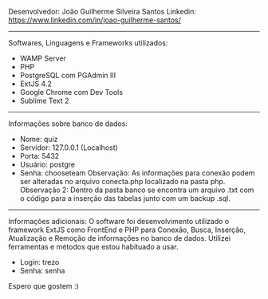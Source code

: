 Desenvolvedor: João Guilherme Silveira Santos
Linkedin: https://www.linkedin.com/in/joao-guilherme-santos/

----------------

Softwares, Linguagens e Frameworks utilizados:
* WAMP Server
* PHP
* PostgreSQL com PGAdmin III
* ExtJS 4.2
* Google Chrome com Dev Tools
* Sublime Text 2

---------------------

Informações sobre banco de dados:
* Nome: quiz
* Servidor: 127.0.0.1 (Localhost)
* Porta: 5432
* Usuário: postgre
* Senha: chooseteam
Observação: As informações para conexão podem ser alteradas no arquivo conecta.php localizado na pasta php.
Observação 2: Dentro da pasta banco se encontra um arquivo .txt com o código para a inserção das tabelas junto com um backup .sql.

------------------------

Informações adicionais:
O software foi desenvolvimento utilizado o framework ExtJS como FrontEnd e PHP para Conexão, Busca, Inserção, Atualização e Remoção de informações no banco de dados. 
Utilizei ferramentas e métodos que estou habituado a usar.

* Login: trezo
* Senha: senha


Espero que gostem :)
